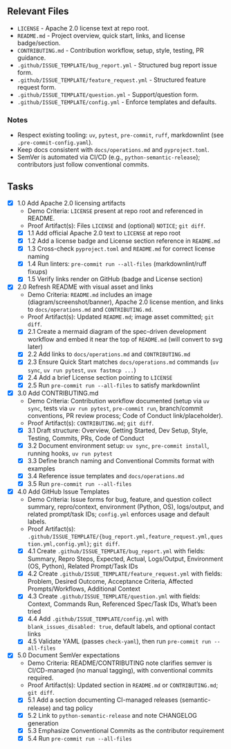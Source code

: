 ## Relevant Files

- `LICENSE` - Apache 2.0 license text at repo root.
- `README.md` - Project overview, quick start, links, and license badge/section.
- `CONTRIBUTING.md` - Contribution workflow, setup, style, testing, PR guidance.
- `.github/ISSUE_TEMPLATE/bug_report.yml` - Structured bug report issue form.
- `.github/ISSUE_TEMPLATE/feature_request.yml` - Structured feature request form.
- `.github/ISSUE_TEMPLATE/question.yml` - Support/question form.
- `.github/ISSUE_TEMPLATE/config.yml` - Enforce templates and defaults.

### Notes

- Respect existing tooling: `uv`, `pytest`, `pre-commit`, `ruff`, markdownlint (see `.pre-commit-config.yaml`).
- Keep docs consistent with `docs/operations.md` and `pyproject.toml`.
- SemVer is automated via CI/CD (e.g., `python-semantic-release`); contributors just follow conventional commits.

## Tasks

- [x] 1.0 Add Apache 2.0 licensing artifacts
  - Demo Criteria: `LICENSE` present at repo root and referenced in README.
  - Proof Artifact(s): Files `LICENSE` and (optional) `NOTICE`; `git diff`.
  - [x] 1.1 Add official Apache 2.0 text to `LICENSE` at repo root
  - [x] 1.2 Add a license badge and License section reference in `README.md`
  - [x] 1.3 Cross-check `pyproject.toml` and `README.md` for correct license naming
  - [x] 1.4 Run linters: `pre-commit run --all-files` (markdownlint/ruff fixups)
  - [x] 1.5 Verify links render on GitHub (badge and License section)

- [x] 2.0 Refresh README with visual asset and links
  - Demo Criteria: `README.md` includes an image (diagram/screenshot/banner), Apache 2.0 license mention, and links to `docs/operations.md` and `CONTRIBUTING.md`.
  - Proof Artifact(s): Updated `README.md`; image asset committed; `git diff`.
  - [x] 2.1 Create a mermaid diagram of the spec-driven development workflow and embed it near the top of `README.md` (will convert to svg later)
  - [x] 2.2 Add links to `docs/operations.md` and `CONTRIBUTING.md`
  - [x] 2.3 Ensure Quick Start matches `docs/operations.md` commands (`uv sync`, `uv run pytest`, `uvx fastmcp ...`)
  - [x] 2.4 Add a brief License section pointing to `LICENSE`
  - [x] 2.5 Run `pre-commit run --all-files` to satisfy markdownlint

- [x] 3.0 Add CONTRIBUTING.md
  - Demo Criteria: Contribution workflow documented (setup via `uv sync`, tests via `uv run pytest`, `pre-commit run`, branch/commit conventions, PR review process; Code of Conduct link/placeholder).
  - Proof Artifact(s): `CONTRIBUTING.md`; `git diff`.
  - [x] 3.1 Draft structure: Overview, Getting Started, Dev Setup, Style, Testing, Commits, PRs, Code of Conduct
  - [x] 3.2 Document environment setup: `uv sync`, `pre-commit install`, running hooks, `uv run pytest`
  - [x] 3.3 Define branch naming and Conventional Commits format with examples
  - [x] 3.4 Reference issue templates and `docs/operations.md`
  - [x] 3.5 Run `pre-commit run --all-files`

- [x] 4.0 Add GitHub Issue Templates
  - Demo Criteria: Issue forms for bug, feature, and question collect summary, repro/context, environment (Python, OS), logs/output, and related prompt/task IDs; `config.yml` enforces usage and default labels.
  - Proof Artifact(s): `.github/ISSUE_TEMPLATE/{bug_report.yml,feature_request.yml,question.yml,config.yml}`; `git diff`.
  - [x] 4.1 Create `.github/ISSUE_TEMPLATE/bug_report.yml` with fields: Summary, Repro Steps, Expected, Actual, Logs/Output, Environment (OS, Python), Related Prompt/Task IDs
  - [x] 4.2 Create `.github/ISSUE_TEMPLATE/feature_request.yml` with fields: Problem, Desired Outcome, Acceptance Criteria, Affected Prompts/Workflows, Additional Context
  - [x] 4.3 Create `.github/ISSUE_TEMPLATE/question.yml` with fields: Context, Commands Run, Referenced Spec/Task IDs, What’s been tried
  - [x] 4.4 Add `.github/ISSUE_TEMPLATE/config.yml` with `blank_issues_disabled: true`, default labels, and optional contact links
  - [x] 4.5 Validate YAML (passes `check-yaml`), then run `pre-commit run --all-files`

- [x] 5.0 Document SemVer expectations
  - Demo Criteria: README/CONTRIBUTING note clarifies semver is CI/CD-managed (no manual tagging), with conventional commits required.
  - Proof Artifact(s): Updated section in `README.md` or `CONTRIBUTING.md`; `git diff`.
  - [x] 5.1 Add a section documenting CI-managed releases (semantic-release) and tag policy
  - [x] 5.2 Link to `python-semantic-release` and note CHANGELOG generation
  - [x] 5.3 Emphasize Conventional Commits as the contributor requirement
  - [x] 5.4 Run `pre-commit run --all-files`
